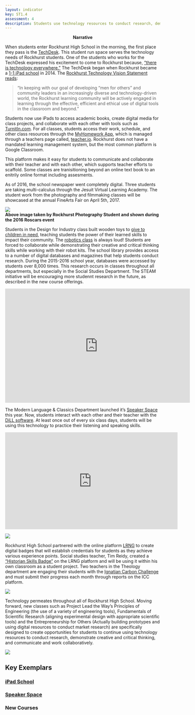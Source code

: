 ```yaml
---
layout: indicator
key: ST1.4
assessment: 4
description: Students use technology resources to conduct research, demonstrate creative and critical thinking, and communicate and work collaboratively.
---
```

<p align="center">
<b>Narrative</b>
</p>

When students enter Rockhurst High School in the morning, the first place they pass is the [TechDesk](https://rhstechdesk.com/). This student run space serves the technology needs of Rockhurst students. One of the students who works for the TechDesk expressed his excitement to come to Rockhurst because, [“there is technology everywhere.”](https://rhstechdesk.com/2016-17-staff/) The TechDesk began when Rockhurst became a [1-1 iPad school](https://www.rockhursths.edu/pages/academics/academics---technology---ipad-program) in 2014. The [Rockhurst Technology Vision Statement reads](https://docs.google.com/document/d/12xzh8dR0L6cVpENFGvNVDF569hWh6iE9ADcfckd2-pQ/edit?usp=sharing): 

<blockquote> “In keeping with our goal of developing “men for others” and community leaders in an increasingly diverse and technology-driven world, the Rockhurst learning community will be actively engaged in learning through the effective, efficient and ethical use of digital tools in the classroom and beyond.” </blockquote>

Students now use iPads to access academic books, create digital media for class projects, and collaborate with each other with tools such as [TurnitIn.com](http://turnitin.com/). For all classes, students access their work, schedule, and other class resources through the [MyHomework App](https://myhomeworkapp.com/), which is managed through a teachers page called, [teacher.io](https://teachers.io/). Rockhurst does not have a mandated learning management system, but the most common platform is Google Classroom. 

This platform makes it easy for students to communicate and collaborate with their teacher and with each other, which supports teacher efforts to scaffold. Some classes are tranisitioning beyond an online text book to an enitrily online format including assesments. 
 
As of 2016, the school newspaper went completely digital. Three students are taking multi-calculus through the Jesuit Virtual Learning Academy. The student work from the photography and filmmaking classes will be showcased at the annual FineArts Fair on April 5th, 2017. 

<div class="flex-wrapper">
  <img src="{{ site.baseurl }}/img/Roscars 2016 Creative.jpg">
</div>
<b>Above image taken by Rockhurst Photography Student and shown during the 2016 Roscars event</b>

Students in the Design for Industry class built wooden toys to [give to children in need](http://www.kshb.com/news/local-news/rockhurst-hs-students-build-toy-trucks-for-children-in-need-for-the-holidays), teaching students the power of their learned skills to impact their community. The [robotics class](https://www.rockhursths.edu/pages/news/news---swept-away-2015?) is always loud! Students are forced to collaborate while demonstrating their creative and critical thinking skills while working with their robot kits. The school library provides access to a number of digital databases and magazines that help students conduct research. During the 2015-2016 school year, databases were accessed by students over 8,000 times. This research occurs in classes throughout all departments, but especially in the Social Studies Department. The STEAM initiative will be encouraging more studennt research in the future, as described in the new course offerings.

<iframe width="600" height="371" seamless frameborder="0" scrolling="no" src="https://docs.google.com/spreadsheets/d/1Hec9Ut3kYlev8DgJj5vqTId8vivDpeH1PQxyPs1dt9E/pubchart?oid=1224493137&amp;format=interactive"></iframe>

The Modern Language & Classics Department launched it’s [Speaker Space](http://steam.rockhursths.edu/2017/03/09/Speaker-Space.html) this year. Now, students interact with each other and their teacher with the [DiLL software](http://www.swifteducation.com/). At least once out of every six class days, students will be using this technology to practice their listening and speaking skills. 

<iframe width="560" height="315" src="https://www.youtube.com/embed/JDbSJ6Yo5EA" frameborder="0" allowfullscreen></iframe>
<p>
</p>
<div class="flex-wrapper">
  <img src="{{ site.baseurl }}/img/SpeakerSpaceSchedule.png">
</div>

Rockhurst High School partnered with the online platform [LRNG](https://www.lrng.org/kc) to create digital badges that will establish credentials for students as they achieve various experience points. Social studies teacher, Tim Reidy, created a [“Historian Skills Badge”](http://steam.rockhursths.edu/2016/11/17/LRNG.html) on the LRNG platform and will be using it within his own classroom as a student project. Two teachers in the Theology department are engaging their students with the [Ignatian Carbon Challenge](https://ignatiansolidarity.net/ignatian-carbon-challenge/) and must submit their progress each month through reports on the ICC platform.

<div class="flex-wrapper">
  <img src="{{ site.baseurl }}/img/IggyCarbon.png">
</div>

Technology permeates throughout all of Rockhurst High School. Moving forward, new classes such as Project Lead the Way’s Principles of Engineering (the use of a variety of engineering tools), Fundamentals of Scientific Research (aligning experimental design with appropriate scientific tools) and the Entrepreneurship for Others (Actually building prototypes and using digital resources to conduct market research) are specifically designed to create opportunities for students to continue using technology resources to conduct research, demonstrate creative and critical thinking, and communicate and work collaboratively.

<div class="flex-wrapper">
  <img src="{{ site.baseurl }}/img/indicators/st1.4a.jpg">
</div>

## Key Exemplars
### [iPad School](https://www.rockhursths.edu/pages/academics/academics---technology---ipad-program)
### [Speaker Space](http://steam.rockhursths.edu/2017/03/09/Speaker-Space.html)
### New Courses



